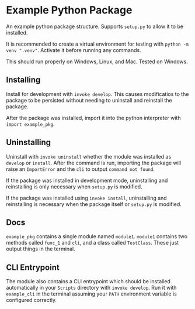 # Example Python Package

An example python package structure. Supports `setup.py` to allow it to be installed.

It is recommended to create a virtual environment for testing with `python -m venv ".venv"`. Activate it before running any commands.

This should run properly on Windows, Linux, and Mac. Tested on Windows.

## Installing

Install for development with `invoke develop`. This causes modificatios to the package to be persisted without needing to uninstall and reinstall the package.

After the package was installed, import it into the python interpreter with `import example_pkg`.

## Uninstalling

Uninstall with `invoke uninstall` whether the module was installed as `develop` or `install`. After the command is run, importing the package will raise an `ImportError` and the `cli` to output `command not found`.

If the package was installed in development mode, uninstalling and reinstalling is only necessary when `setup.py` is modified.

If the package was installed using `invoke install`, uninstalling and reinstalling is necessary when the package itself or `setup.py` is modified.

## Docs

`example_pkg` contains a single module named `module1`. `module1` contains two methods called `func_1` and `cli`, and a class called `TestClass`. These just output things in the terminal.

## CLI Entrypoint

The module also contains a CLI entrypoint which should be installed automatically in your `Scripts` directory with `invoke develop`. Run it with `example_cli` in the terminal assuming your `PATH` environment variable is configured correctly.
